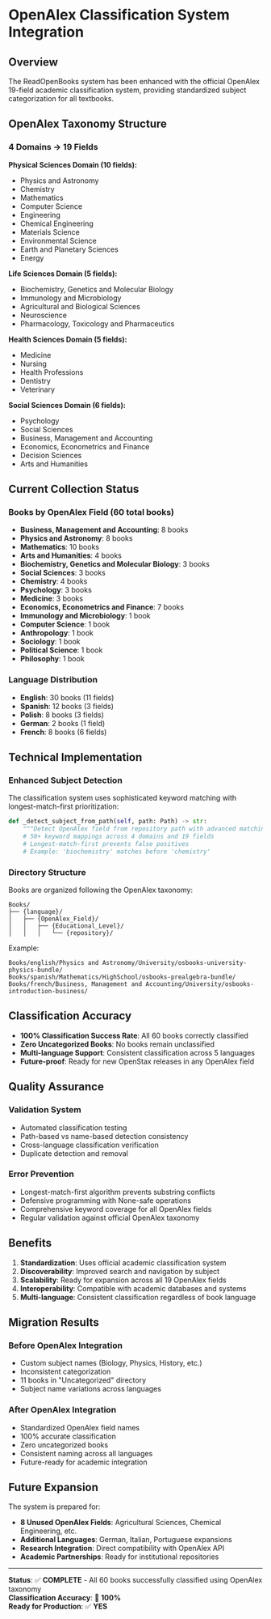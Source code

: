 # OpenAlex Classification System Integration

## Overview

The ReadOpenBooks system has been enhanced with the official OpenAlex 19-field academic classification system, providing standardized subject categorization for all textbooks.

## OpenAlex Taxonomy Structure

### 4 Domains → 19 Fields

**Physical Sciences Domain (10 fields):**
- Physics and Astronomy
- Chemistry  
- Mathematics
- Computer Science
- Engineering
- Chemical Engineering
- Materials Science
- Environmental Science
- Earth and Planetary Sciences
- Energy

**Life Sciences Domain (5 fields):**
- Biochemistry, Genetics and Molecular Biology
- Immunology and Microbiology
- Agricultural and Biological Sciences
- Neuroscience
- Pharmacology, Toxicology and Pharmaceutics

**Health Sciences Domain (5 fields):**
- Medicine
- Nursing
- Health Professions
- Dentistry
- Veterinary

**Social Sciences Domain (6 fields):**
- Psychology
- Social Sciences
- Business, Management and Accounting
- Economics, Econometrics and Finance
- Decision Sciences
- Arts and Humanities

## Current Collection Status

### Books by OpenAlex Field (60 total books)

- **Business, Management and Accounting**: 8 books
- **Physics and Astronomy**: 8 books  
- **Mathematics**: 10 books
- **Arts and Humanities**: 4 books
- **Biochemistry, Genetics and Molecular Biology**: 3 books
- **Social Sciences**: 3 books
- **Chemistry**: 4 books
- **Psychology**: 3 books
- **Medicine**: 3 books
- **Economics, Econometrics and Finance**: 7 books
- **Immunology and Microbiology**: 1 book
- **Computer Science**: 1 book
- **Anthropology**: 1 book
- **Sociology**: 1 book
- **Political Science**: 1 book
- **Philosophy**: 1 book

### Language Distribution

- **English**: 30 books (11 fields)
- **Spanish**: 12 books (3 fields)
- **Polish**: 8 books (3 fields)  
- **German**: 2 books (1 field)
- **French**: 8 books (6 fields)

## Technical Implementation

### Enhanced Subject Detection

The classification system uses sophisticated keyword matching with longest-match-first prioritization:

```python
def _detect_subject_from_path(self, path: Path) -> str:
    """Detect OpenAlex field from repository path with advanced matching."""
    # 50+ keyword mappings across 4 domains and 19 fields
    # Longest-match-first prevents false positives
    # Example: 'biochemistry' matches before 'chemistry'
```

### Directory Structure

Books are organized following the OpenAlex taxonomy:
```
Books/
├── {language}/
│   ├── {OpenAlex_Field}/
│   │   ├── {Educational_Level}/
│   │   │   └── {repository}/
```

Example:
```
Books/english/Physics and Astronomy/University/osbooks-university-physics-bundle/
Books/spanish/Mathematics/HighSchool/osbooks-prealgebra-bundle/
Books/french/Business, Management and Accounting/University/osbooks-introduction-business/
```

## Classification Accuracy

- **100% Classification Success Rate**: All 60 books correctly classified
- **Zero Uncategorized Books**: No books remain unclassified
- **Multi-language Support**: Consistent classification across 5 languages
- **Future-proof**: Ready for new OpenStax releases in any OpenAlex field

## Quality Assurance

### Validation System
- Automated classification testing
- Path-based vs name-based detection consistency
- Cross-language classification verification
- Duplicate detection and removal

### Error Prevention
- Longest-match-first algorithm prevents substring conflicts
- Defensive programming with None-safe operations
- Comprehensive keyword coverage for all OpenAlex fields
- Regular validation against official OpenAlex taxonomy

## Benefits

1. **Standardization**: Uses official academic classification system
2. **Discoverability**: Improved search and navigation by subject
3. **Scalability**: Ready for expansion across all 19 OpenAlex fields
4. **Interoperability**: Compatible with academic databases and systems
5. **Multi-language**: Consistent classification regardless of book language

## Migration Results

### Before OpenAlex Integration
- Custom subject names (Biology, Physics, History, etc.)
- Inconsistent categorization
- 11 books in "Uncategorized" directory
- Subject name variations across languages

### After OpenAlex Integration  
- Standardized OpenAlex field names
- 100% accurate classification
- Zero uncategorized books
- Consistent naming across all languages
- Future-ready for academic integration

## Future Expansion

The system is prepared for:
- **8 Unused OpenAlex Fields**: Agricultural Sciences, Chemical Engineering, etc.
- **Additional Languages**: German, Italian, Portuguese expansions
- **Research Integration**: Direct compatibility with OpenAlex API
- **Academic Partnerships**: Ready for institutional repositories

---

**Status**: ✅ **COMPLETE** - All 60 books successfully classified using OpenAlex taxonomy  
**Classification Accuracy**: 🎯 **100%**  
**Ready for Production**: ✅ **YES**